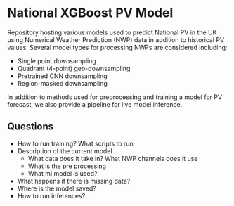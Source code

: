 # National XGBoost PV Model

Repository hosting various models used to predict National PV in the UK using Numerical Weather Prediction (NWP) data in addition to historical PV values. Several model types for processing NWPs are considered including:

- Single point downsampling
- Quadrant (4-point) geo-downsampling
- Pretrained CNN downsampling
- Region-masked downsampling

In addition to methods used for preprocessing and training a model for PV forecast, we also provide a pipeline for live model inference.


## Questions

- How to run training? What scripts to run
- Description of the current model
  - What data does it take in? What NWP channels does it use
  - What is the pre processing
  - What ml model is used?
- What happens if there is missing data?
- Where is the model saved?
- How to run inferences? 